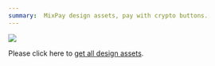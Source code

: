 ```yaml
---
summary:  MixPay design assets, pay with crypto buttons.
---
```


![](https://mixpay.me/developers/images/design-icon.jpg)


Please click here to [get all design assets](https://mixpay.me/brand-guidelines).
